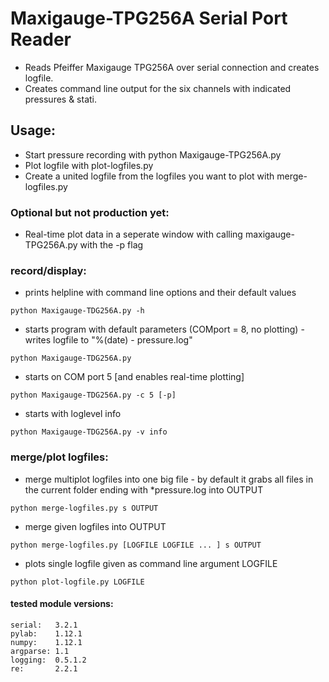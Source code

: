 # Maxigauge-TPG256A Serial Port Reader
* Reads Pfeiffer Maxigauge TPG256A over serial connection and creates logfile.
* Creates command line output for the six channels with indicated pressures & stati.

## Usage:
* Start pressure recording with python Maxigauge-TPG256A.py 
* Plot logfile with plot-logfiles.py
* Create a united logfile from the logfiles you want to plot with merge-logfiles.py

### Optional but not production yet:
* Real-time plot data in a seperate window with calling maxigauge-TPG256A.py with the -p flag

### record/display:
* prints helpline with command line options and their default values
``` 
python Maxigauge-TDG256A.py -h 
```
* starts program with default parameters (COMport = 8, no plotting) - writes logfile to "%(date) - pressure.log"
``` 
python Maxigauge-TDG256A.py 
```
* starts on COM port 5 [and enables real-time plotting]
``` 
python Maxigauge-TDG256A.py -c 5 [-p] 
```
* starts with loglevel info
``` 
python Maxigauge-TDG256A.py -v info
```

### merge/plot logfiles:
* merge multiplot logfiles into one big file - by default it grabs all files in the current folder ending with *pressure.log into OUTPUT
``` 
python merge-logfiles.py s OUTPUT 
```
* merge given logfiles into OUTPUT
```
python merge-logfiles.py [LOGFILE LOGFILE ... ] s OUTPUT 
```
* plots single logfile given as command line argument LOGFILE
``` 
python plot-logfile.py LOGFILE 
```

#### tested module versions:
```
serial:   3.2.1
pylab:    1.12.1
numpy:    1.12.1
argparse: 1.1
logging:  0.5.1.2
re:       2.2.1
```
